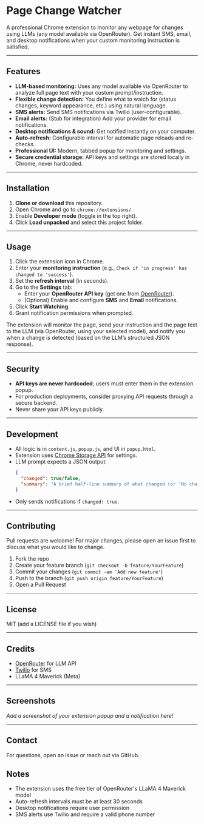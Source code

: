 # Page Change Watcher

A professional Chrome extension to monitor any webpage for changes using LLMs (any model available via OpenRouter). Get instant SMS, email, and desktop notifications when your custom monitoring instruction is satisfied.

---

## Features

- **LLM-based monitoring:** Uses any model available via OpenRouter to analyze full page text with your custom prompt/instruction.
- **Flexible change detection:** You define what to watch for (status changes, keyword appearance, etc.) using natural language.
- **SMS alerts:** Send SMS notifications via Twilio (user-configurable).
- **Email alerts:** (Stub for integration) Add your provider for email notifications.
- **Desktop notifications & sound:** Get notified instantly on your computer.
- **Auto-refresh:** Configurable interval for automatic page reloads and re-checks.
- **Professional UI:** Modern, tabbed popup for monitoring and settings.
- **Secure credential storage:** API keys and settings are stored locally in Chrome, never hardcoded.

---

## Installation

1. **Clone or download** this repository.
2. Open Chrome and go to `chrome://extensions/`.
3. Enable **Developer mode** (toggle in the top right).
4. Click **Load unpacked** and select this project folder.

---

## Usage

1. Click the extension icon in Chrome.
2. Enter your **monitoring instruction** (e.g., `Check if 'in progress' has changed to 'success'`).
3. Set the **refresh interval** (in seconds).
4. Go to the **Settings** tab:
    - Enter your **OpenRouter API key** (get one from [OpenRouter](https://openrouter.ai)).
    - (Optional) Enable and configure **SMS** and **Email** notifications.
5. Click **Start Watching**.
6. Grant notification permissions when prompted.

The extension will monitor the page, send your instruction and the page text to the LLM (via OpenRouter, using your selected model), and notify you when a change is detected (based on the LLM’s structured JSON response).

---

## Security

- **API keys are never hardcoded**; users must enter them in the extension popup.
- For production deployments, consider proxying API requests through a secure backend.
- Never share your API keys publicly.

---

## Development

- All logic is in `content.js`, `popup.js`, and UI in `popup.html`.
- Extension uses [Chrome Storage API](https://developer.chrome.com/docs/extensions/reference/storage/) for settings.
- LLM prompt expects a JSON output:
  ```json
  {
    "changed": true/false,
    "summary": "A brief half-line summary of what changed (or 'No change detected')"
  }
  ```
- Only sends notifications if `changed: true`.

---

## Contributing

Pull requests are welcome! For major changes, please open an issue first to discuss what you would like to change.

1. Fork the repo
2. Create your feature branch (`git checkout -b feature/YourFeature`)
3. Commit your changes (`git commit -am 'Add new feature'`)
4. Push to the branch (`git push origin feature/YourFeature`)
5. Open a Pull Request

---

## License

MIT (add a LICENSE file if you wish)

---

## Credits

- [OpenRouter](https://openrouter.ai) for LLM API
- [Twilio](https://twilio.com) for SMS
- LLaMA 4 Maverick (Meta)

---

## Screenshots

_Add a screenshot of your extension popup and a notification here!_

---

## Contact

For questions, open an issue or reach out via GitHub.

## Notes

- The extension uses the free tier of OpenRouter's LLaMA 4 Maverick model
- Auto-refresh intervals must be at least 30 seconds
- Desktop notifications require user permission
- SMS alerts use Twilio and require a valid phone number

